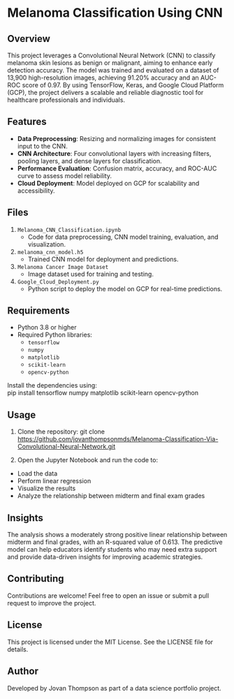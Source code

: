 # Melanoma Classification Using CNN  

## Overview  
This project leverages a Convolutional Neural Network (CNN) to classify melanoma skin lesions as benign or malignant, aiming to enhance early detection accuracy. The model was trained and evaluated on a dataset of 13,900 high-resolution images, achieving 91.20% accuracy and an AUC-ROC score of 0.97. By using TensorFlow, Keras, and Google Cloud Platform (GCP), the project delivers a scalable and reliable diagnostic tool for healthcare professionals and individuals.  

## Features  
- **Data Preprocessing**: Resizing and normalizing images for consistent input to the CNN.  
- **CNN Architecture**: Four convolutional layers with increasing filters, pooling layers, and dense layers for classification.  
- **Performance Evaluation**: Confusion matrix, accuracy, and ROC-AUC curve to assess model reliability.  
- **Cloud Deployment**: Model deployed on GCP for scalability and accessibility.  

## Files  
1. `Melanoma_CNN_Classification.ipynb`  
   - Code for data preprocessing, CNN model training, evaluation, and visualization.  
2. `melanoma_cnn_model.h5`  
   - Trained CNN model for deployment and predictions.  
3. `Melanoma Cancer Image Dataset`  
   - Image dataset used for training and testing.  
4. `Google_Cloud_Deployment.py`  
   - Python script to deploy the model on GCP for real-time predictions.  

## Requirements  
- Python 3.8 or higher  
- Required Python libraries:  
  - `tensorflow`  
  - `numpy`  
  - `matplotlib`  
  - `scikit-learn`  
  - `opencv-python`  

Install the dependencies using:   
pip install tensorflow numpy matplotlib scikit-learn opencv-python  


## Usage
1. Clone the repository:
git clone https://github.com/jovanthompsonmds/Melanoma-Classification-Via-Convolutional-Neural-Network.git

2. Open the Jupyter Notebook and run the code to:
- Load the data
- Perform linear regression
- Visualize the results
- Analyze the relationship between midterm and final exam grades

## Insights
The analysis shows a moderately strong positive linear relationship between midterm and final grades, with an R-squared value of 0.613. The predictive model can help educators identify students who may need extra support and provide data-driven insights for improving academic strategies.

## Contributing
Contributions are welcome! Feel free to open an issue or submit a pull request to improve the project.

## License
This project is licensed under the MIT License. See the LICENSE file for details.

## Author
Developed by Jovan Thompson as part of a data science portfolio project.

